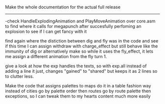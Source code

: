 Make the whole documentation for the actual full release


_________________________________________________________________________

-check HandleExplodingAnimation and PlayMoveAnimation over core.asm to find where it calls for megapunch after succesfully perfoming an explosion to see if I can get fancy with it


find again where the distiction between dig and fly was in the code and see if this time I can assign withdraw with charge_effect but still behave like the immunity of dig
or alternatively make so while it uses the fly_effect, it lets me assign a different animation from the fly turn 1.


give a look at how the exp handles the texts, so with exp.all instead of adding a line it just, changes "gained" to "shared" but keeps it as 2 lines so to clutter less.


Make the code that assigns palettes to maps do it in a table fashion way instead of cities go by palette order then routes go by route palette then exceptions, so I can tweak them to my hearts content much more easily


